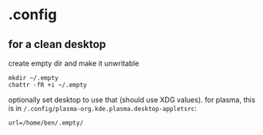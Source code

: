 # .config

## for a clean desktop

create empty dir and make it unwritable

```shell 
mkdir ~/.empty 
chattr -fR +i ~/.empty 
```

optionally set desktop to use that (should use XDG values). for 
plasma, this is in `/.config/plasma-org.kde.plasma.desktop-appletsrc`:

```
url=/home/ben/.empty/
```
